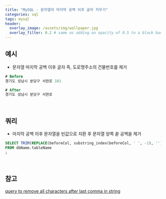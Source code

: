 ```yaml
---
title: "MySQL - 문자열의 마지막 공백 이후 글자 지우기"
categories: sql
tags: mysql
header:
  overlay_image: /assets/img/wallpaper.jpg
  overlay_filter: 0.2 # same as adding an opacity of 0.5 to a black background
---
```


## 예시

- 문자열 마지막 공백 이후 글자 즉, 도로명주소의 건물번호를 제거

```sql
# Before
경기도 성남시 분당구 서현로 181

# After
경기도 성남시 분당구 서현로
```

<br>

## 쿼리

- 마지막 공백 이후 문자열을 빈값으로 치환 후 문자열 양쪽 끝 공백을 제거

```sql
SELECT TRIM(REPLACE(beforeCol, substring_index(beforeCol, ' ', -1), '')) AS afterCol
FROM dbName.tableName
;
```

<br>

## 참고

[query to remove all characters after last comma in string](https://stackoverflow.com/questions/17421448/query-to-remove-all-characters-after-last-comma-in-string)